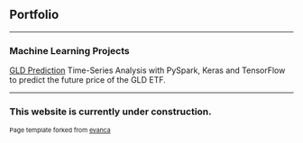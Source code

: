 ## Portfolio

---

### Machine Learning Projects 

[GLD Prediction](/AdvancedDataSciencecapstoneMD/GLDPrediction.md)
Time-Series Analysis with PySpark, Keras and TensorFlow to predict the future price of the GLD ETF.

---

### This website is currently under construction.

<p style="font-size:11px">Page template forked from <a href="https://github.com/evanca/quick-portfolio">evanca</a></p>
<!-- Remove above link if you don't want to attibute -->
